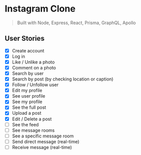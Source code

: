 # Instagram Clone 

> Built with Node, Express, React, Prisma, GraphQL, Apollo

## User Stories

- [x] Create account
- [x] Log in
- [x] Like / Unlike a photo
- [x] Comment on a photo
- [x] Search by user
- [x] Search by post (by checking location or caption)
- [x] Follow / Unfollow user
- [x] Edit my profile
- [x] See user profile
- [x] See my profile
- [x] See the full post
- [x] Upload a post
- [x] Edit / Delete a post
- [ ] See the feed
- [ ] See message rooms
- [ ] See a specific message room
- [ ] Send direct message (real-time)
- [ ] Receive message (real-time)
